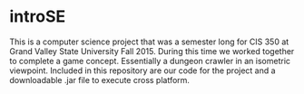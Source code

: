 # introSE
This is a computer science project that was a semester long for CIS 350 at Grand Valley State University Fall 2015.
During this time we worked together to complete a game concept. Essentially a dungeon crawler in an isometric viewpoint. 
Included in this repository are our code for the project and a downloadable .jar file to execute cross platform.

